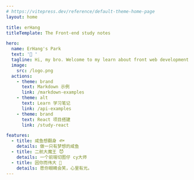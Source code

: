 ```yaml
---
# https://vitepress.dev/reference/default-theme-home-page
layout: home

title: erHang
titleTemplate: The Front-end study notes

hero:
  name: ErHang's Park
  text: '👋 '
  tagline: Hi, my bro. Welcome to my learn about front web development website.
  image:
    src: /logo.png
  actions:
    - theme: brand
      text: Markdown 示例
      link: /markdown-examples
    - theme: alt
      text: Learn 学习笔记
      link: /api-examples
    - theme: brand
      text: React 项目搭建
      link: /study-react

features:
  - title: 咸鱼想翻身 🐟
    details: 做一只有梦想的咸鱼
  - title: 二航大魔王 😈
    details: 一个前端切图仔 cy大师
  - title: 因你而伟大 🌹
    details: 愿你眼睛会笑，心里有光。
---
```

